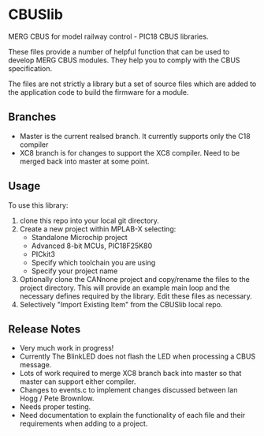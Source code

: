 # CBUSlib

MERG CBUS for model railway control - PIC18 CBUS libraries.

These files provide a number of helpful function that can be used to develop MERG CBUS modules. They help you to comply with
the CBUS specification.

The files are not strictly a library but a set of source files which are added to the application code to build the firmware for a module.

## Branches

- Master is the current realsed branch. It currently supports only the C18 compiler
- XC8 branch is for changes to support the XC8 compiler. Need to be merged back into master at some point.

## Usage ##
To use this library:
1. clone this repo into your local git directory.
2. Create a new project within MPLAB-X selecting:
    - Standalone Microchip project
    - Advanced 8-bit MCUs, PIC18F25K80
    - PICkit3
    - Specify which toolchain you are using
    - Specify your project name
3. Optionally clone the CANnone project and copy/rename the files to the project directory. This will provide an example main loop and the necessary defines required by the library. Edit these files as necessary.
4. Selectively "Import Existing Item" from the CBUSlib local repo.

## Release Notes ##

- Very much work in progress!
- Currently The BlinkLED does not flash the LED when processing a CBUS message.
- Lots of work required to merge XC8 branch back into master so that master can support either compiler.
- Changes to events.c to implement changes discussed between Ian Hogg / Pete Brownlow.
- Needs proper testing.
- Need documentation to explain the functionality of each file and their requirements when adding to a project.

